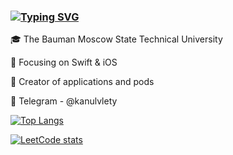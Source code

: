 ### [![Typing SVG](https://readme-typing-svg.herokuapp.com?color=%2336BCF7&lines=Computer+science+student)](https://git.io/typing-svg)

🎓 The Bauman Moscow State Technical University

📙 Focusing on Swift & iOS

🔨 Creator of applications and pods

💌 Telegram - @kanulvlety

[![Top Langs](https://github-readme-stats.vercel.app/api/top-langs/?username=unhe1rd&layout=compact)](https://github.com/anuraghazra/github-readme-stats)

[![LeetCode stats](https://leetcode-stats-six.vercel.app/api?username=unheard)](https://github.com/unheard/leetcode-stats)
<!--
**unhe1rd/unhe1rd** is a ✨ _special_ ✨ repository because its `README.md` (this file) appears on your GitHub profile.

Here are some ideas to get you started:

- 🔭 I’m currently working on ...
- 🌱 I’m currently learning ...
- 👯 I’m looking to collaborate on ...
- 🤔 I’m looking for help with ...
- 💬 Ask me about ...
- 📫 How to reach me: ...
- 😄 Pronouns: ...
- ⚡ Fun fact: ...
-->
